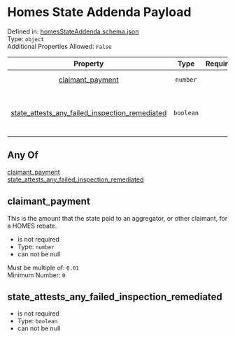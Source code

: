 



# Homes State Addenda Payload
  
Defined in: [homesStateAddenda.schema.json](https://ira-rebates.labworks.org/schemas/homesStateAddenda)  
Type: `object`  
Additional Properties Allowed: `False`  
  

|Property|Type|Required|Format|Title|
| :---: | :---: | :---: | :---: | :---: |
|[claimant_payment](#claimant_payment)|`number`|||Claimant payment|
|[state_attests_any_failed_inspection_remediated](#state_attests_any_failed_inspection_remediated)|`boolean`|||State attests any failed inspection remediated|

## Any Of
  
  
[claimant_payment](#claimant_payment)  
[state_attests_any_failed_inspection_remediated](#state_attests_any_failed_inspection_remediated)
## claimant_payment
  
This is the amount that the state paid to an aggregator, or other claimant, for a HOMES rebate.  
  

- is not required
- Type: `number`
- can not be null
  
Must be multiple of: `0.01`  
Minimum Number: `0`
## state_attests_any_failed_inspection_remediated
  
  
  

- is not required
- Type: `boolean`
- can not be null
